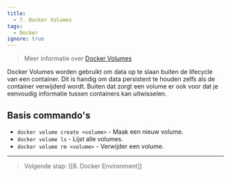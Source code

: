 ```yaml
---
title:
  - 7. Docker Volumes
tags:
  - Docker
ignore: true
---
```


> Meer informatie over [Docker Volumes](https://docs.docker.com/storage/volumes/)

Docker Volumes worden gebruikt om data op te slaan buiten de lifecycle van een container. Dit is handig om data persistent te houden zelfs als de container verwijderd wordt. Buiten dat zorgt een volume er ook voor dat je eenvoudig informatie tussen containers kan uitwisselen.


## Basis commando's
- `docker volume create <volume>` - Maak een nieuw volume.
- `docker volume ls` - Lijst alle volumes.
- `docker volume rm <volume>` - Verwijder een volume.

---
> Volgende stap: [[8. Docker Environment]]